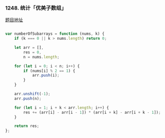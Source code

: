 ### 1248. 统计「优美子数组」

[题目地址](https://leetcode-cn.com/problems/count-number-of-nice-subarrays/)

```javascript

var numberOfSubarrays = function (nums, k) {
    if (k === 0 || k > nums.length) return 0;

    let arr = [],
        res = 0,
        n = nums.length;

    for (let i = 0; i < n; i++) {
        if (nums[i] % 2 == 1) {
            arr.push(i);
        }
    }

    arr.unshift(-1);
    arr.push(n);

    for (let i = 1; i + k < arr.length; i++) {
        res += (arr[i] - arr[i - 1]) * (arr[i + k] - arr[i + k - 1]);
    }

    return res;
};

```
